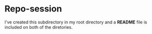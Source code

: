 # Repo-session

I've created this subdirectory in my root directory and a **README** file is included on both of the diretories.
